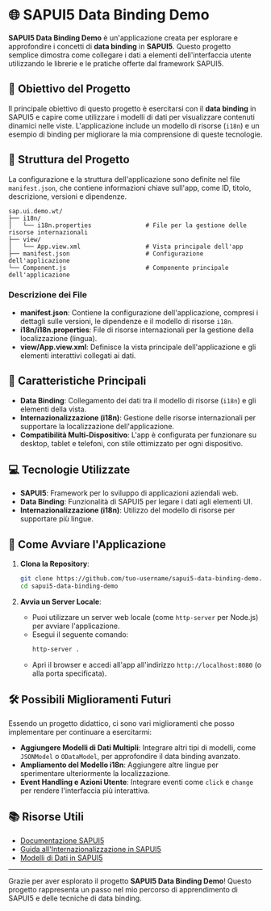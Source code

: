 # 🌐 SAPUI5 Data Binding Demo

**SAPUI5 Data Binding Demo** è un'applicazione creata per esplorare e approfondire i concetti di **data binding** in **SAPUI5**. Questo progetto semplice dimostra come collegare i dati a elementi dell'interfaccia utente utilizzando le librerie e le pratiche offerte dal framework SAPUI5.

## 🎯 Obiettivo del Progetto

Il principale obiettivo di questo progetto è esercitarsi con il **data binding** in SAPUI5 e capire come utilizzare i modelli di dati per visualizzare contenuti dinamici nelle viste. L'applicazione include un modello di risorse (`i18n`) e un esempio di binding per migliorare la mia comprensione di queste tecnologie.

## 📂 Struttura del Progetto

La configurazione e la struttura dell'applicazione sono definite nel file `manifest.json`, che contiene informazioni chiave sull'app, come ID, titolo, descrizione, versioni e dipendenze.

```plaintext
sap.ui.demo.wt/
├── i18n/
│   └── i18n.properties               # File per la gestione delle risorse internazionali
├── view/
│   └── App.view.xml                  # Vista principale dell'app
├── manifest.json                     # Configurazione dell'applicazione
└── Component.js                      # Componente principale dell'applicazione
```

### Descrizione dei File

- **manifest.json**: Contiene la configurazione dell'applicazione, compresi i dettagli sulle versioni, le dipendenze e il modello di risorse `i18n`.
- **i18n/i18n.properties**: File di risorse internazionali per la gestione della localizzazione (lingua).
- **view/App.view.xml**: Definisce la vista principale dell'applicazione e gli elementi interattivi collegati ai dati.

## 🚀 Caratteristiche Principali

- **Data Binding**: Collegamento dei dati tra il modello di risorse (`i18n`) e gli elementi della vista.
- **Internazionalizzazione (i18n)**: Gestione delle risorse internazionali per supportare la localizzazione dell'applicazione.
- **Compatibilità Multi-Dispositivo**: L'app è configurata per funzionare su desktop, tablet e telefoni, con stile ottimizzato per ogni dispositivo.

## 💻 Tecnologie Utilizzate

- **SAPUI5**: Framework per lo sviluppo di applicazioni aziendali web.
- **Data Binding**: Funzionalità di SAPUI5 per legare i dati agli elementi UI.
- **Internazionalizzazione (i18n)**: Utilizzo del modello di risorse per supportare più lingue.

## 🚀 Come Avviare l'Applicazione

1. **Clona la Repository**:
   ```bash
   git clone https://github.com/tuo-username/sapui5-data-binding-demo.git
   cd sapui5-data-binding-demo
   ```

2. **Avvia un Server Locale**:
   - Puoi utilizzare un server web locale (come `http-server` per Node.js) per avviare l'applicazione.
   - Esegui il seguente comando:
     ```bash
     http-server .
     ```
   - Apri il browser e accedi all'app all'indirizzo `http://localhost:8080` (o alla porta specificata).

## 🛠️ Possibili Miglioramenti Futuri

Essendo un progetto didattico, ci sono vari miglioramenti che posso implementare per continuare a esercitarmi:

- **Aggiungere Modelli di Dati Multipli**: Integrare altri tipi di modelli, come `JSONModel` o `ODataModel`, per approfondire il data binding avanzato.
- **Ampliamento del Modello i18n**: Aggiungere altre lingue per sperimentare ulteriormente la localizzazione.
- **Event Handling e Azioni Utente**: Integrare eventi come `click` e `change` per rendere l'interfaccia più interattiva.

## 📚 Risorse Utili

- [Documentazione SAPUI5](https://ui5.sap.com/)
- [Guida all'Internazionalizzazione in SAPUI5](https://experience.sap.com/fiori-design-web/i18n/)
- [Modelli di Dati in SAPUI5](https://openui5.hana.ondemand.com/#/topic/4f9d67bda5af42f182ad28e0c3f7aee2)

---

Grazie per aver esplorato il progetto **SAPUI5 Data Binding Demo**! Questo progetto rappresenta un passo nel mio percorso di apprendimento di SAPUI5 e delle tecniche di data binding.


